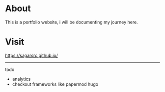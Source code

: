 # About
This is a portfolio website, i will be documenting my journey here.

# Visit
https://sagarsrc.github.io/









---
todo
- analytics
- checkout frameworks like papermod hugo
